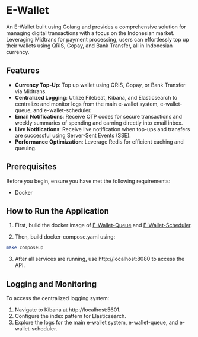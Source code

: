 # E-Wallet

An E-Wallet built using Golang and provides a comprehensive solution for managing digital transactions with a focus on the Indonesian market. Leveraging Midtrans for payment processing, users can effortlessly top up their wallets using QRIS, Gopay, and Bank Transfer, all in Indonesian currency.
## Features

- **Currency Top-Up**: Top up wallet using QRIS, Gopay, or Bank Transfer via Midtrans.
- **Centralized Logging**: Utilize Filebeat, Kibana, and Elasticsearch to centralize and monitor logs from the main e-wallet system, e-wallet-queue, and e-wallet-scheduler.
- **Email Notifications**: Receive OTP codes for secure transactions and weekly summaries of spending and earning directly into email inbox.
- **Live Notifications**: Receive live notification when top-ups and transfers are successful using Server-Sent Events (SSE).
- **Performance Optimization**: Leverage Redis for efficient caching and queuing.

## Prerequisites

Before you begin, ensure you have met the following requirements:

- Docker

## How to Run the Application
1. First, build the docker image of [E-Wallet-Queue](https://github.com/reyhanyogs/e-wallet-queue) and [E-Wallet-Scheduler](https://github.com/reyhanyogs/e-wallet-scheduler).

2. Then, build docker-compose.yaml using:

```bash
make composeup
```

3. After all services are running, use http://localhost:8080 to access the API.

## Logging and Monitoring
To access the centralized logging system:
1. Navigate to Kibana at http://localhost:5601.
2. Configure the index pattern for Elasticsearch.
3. Explore the logs for the main e-wallet system, e-wallet-queue, and e-wallet-scheduler.
